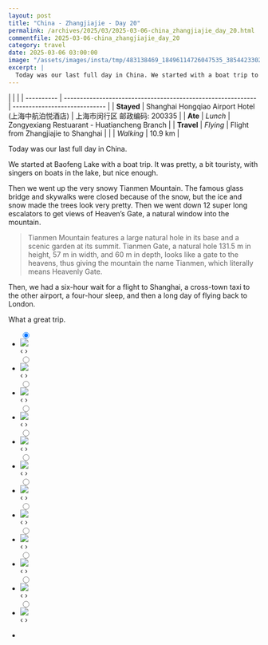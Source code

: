 ```yaml
---
layout: post
title: "China - Zhangjiajie - Day 20"
permalink: /archives/2025/03/2025-03-06-china_zhangjiajie_day_20.html
commentfile: 2025-03-06-china_zhangjiajie_day_20
category: travel
date: 2025-03-06 03:00:00
image: "/assets/images/insta/tmp/483138469_18496114726047535_3854423302487688460_n_18076039147667809.jpg"
excerpt: |
  Today was our last full day in China. We started with a boat trip to Baofeng Lake and then went up the very snowy Tianmen Mountain.
---
```


|            |                                                              |
| ---------- | ------------------------------------------------------------ | ----------------------------- |
| **Stayed** | Shanghai Hongqiao Airport Hotel (上海中航泊悦酒店) | 上海市闵行区 邮政编码: 200335 |
| **Ate** | _Lunch_ |  Zongyexiang Restuarant - Huatiancheng Branch        |
| **Travel** | _Flying_ | Flight from Zhangjiajie to  Shanghai |
|            | _Walking_ |   10.9 km       |


Today was our last full day in China. 

We started at Baofeng Lake with a boat trip. It was pretty, a bit touristy, with singers on boats in the lake, but nice enough. 

Then we went up the very snowy Tianmen Mountain. The famous glass bridge and skywalks were closed because of the snow, but the ice and snow made the trees look very pretty. Then we went down 12 super long escalators to get views of Heaven’s Gate, a natural window into the mountain. 

> Tianmen Mountain features a large natural hole in its base and a scenic garden at its summit. Tianmen Gate, a natural hole 131.5 m in height, 57 m in width, and 60 m in depth, looks like a gate to the heavens, thus giving the mountain the name Tianmen, which literally means Heavenly Gate. 

Then, we had a six-hour wait for a flight to Shanghai, a cross-town taxi to the other airport, a four-hour sleep, and then a long day of flying back to London. 

What a great trip.


<ul class="slides">
    <input type="radio" name="radio-btn" id="img-1" checked="checked" />
    <li class="slide-container">
        <div class="slide">
          <a href="/assets/images/insta/tmp/482646579_18496114819047535_8871457929050901126_n_18039104570171897.jpg"><img src="/assets/images/insta/tmp/482646579_18496114819047535_8871457929050901126_n_18039104570171897.jpg" /></a>
        </div>
    <div class="nav">
      <label for="img-12" class="prev">&#x2039;</label>
      <label for="img-2" class="next">&#x203a;</label>
    </div>
    </li>
        <input type="radio" name="radio-btn" id="img-2"  />
    <li class="slide-container">
        <div class="slide">
          <a href="/assets/images/insta/tmp/482894068_18496114831047535_646705987378681359_n_18494225980028790.jpg"><img src="/assets/images/insta/tmp/482894068_18496114831047535_646705987378681359_n_18494225980028790.jpg" /></a>
        </div>
    <div class="nav">
      <label for="img-1" class="prev">&#x2039;</label>
      <label for="img-3" class="next">&#x203a;</label>
    </div>
    </li>
        <input type="radio" name="radio-btn" id="img-3"  />
    <li class="slide-container">
        <div class="slide">
          <a href="/assets/images/insta/tmp/482334680_18496114879047535_3100817869772964693_n_17860294191365859.jpg"><img src="/assets/images/insta/tmp/482334680_18496114879047535_3100817869772964693_n_17860294191365859.jpg" /></a>
        </div>
    <div class="nav">
      <label for="img-2" class="prev">&#x2039;</label>
      <label for="img-4" class="next">&#x203a;</label>
    </div>
    </li>
        <input type="radio" name="radio-btn" id="img-4"  />
    <li class="slide-container">
        <div class="slide">
          <a href="/assets/images/insta/tmp/482680867_18496114897047535_357795353801816417_n_17868179202334770.jpg"><img src="/assets/images/insta/tmp/482680867_18496114897047535_357795353801816417_n_17868179202334770.jpg" /></a>
        </div>
    <div class="nav">
      <label for="img-3" class="prev">&#x2039;</label>
      <label for="img-5" class="next">&#x203a;</label>
    </div>
    </li>
        <input type="radio" name="radio-btn" id="img-5"  />
    <li class="slide-container">
        <div class="slide">
          <a href="/assets/images/insta/tmp/482430990_18496114912047535_2541396608613162537_n_17949219623806534.jpg"><img src="/assets/images/insta/tmp/482430990_18496114912047535_2541396608613162537_n_17949219623806534.jpg" /></a>
        </div>
    <div class="nav">
      <label for="img-4" class="prev">&#x2039;</label>
      <label for="img-6" class="next">&#x203a;</label>
    </div>
    </li>
        <input type="radio" name="radio-btn" id="img-6"  />
    <li class="slide-container">
        <div class="slide">
          <a href="/assets/images/insta/tmp/482787467_18496114933047535_2201652426090525669_n_17938544540860601.jpg"><img src="/assets/images/insta/tmp/482787467_18496114933047535_2201652426090525669_n_17938544540860601.jpg" /></a>
        </div>
    <div class="nav">
      <label for="img-5" class="prev">&#x2039;</label>
      <label for="img-7" class="next">&#x203a;</label>
    </div>
    </li>
        <input type="radio" name="radio-btn" id="img-7"  />
    <li class="slide-container">
        <div class="slide">
          <a href="/assets/images/insta/tmp/483011605_18496114942047535_6291014548051747771_n_18140604508346986.jpg"><img src="/assets/images/insta/tmp/483011605_18496114942047535_6291014548051747771_n_18140604508346986.jpg" /></a>
        </div>
    <div class="nav">
      <label for="img-6" class="prev">&#x2039;</label>
      <label for="img-8" class="next">&#x203a;</label>
    </div>
    </li>
        <input type="radio" name="radio-btn" id="img-8"  />
    <li class="slide-container">
        <div class="slide">
          <a href="/assets/images/insta/tmp/483017469_18496114954047535_9139693841237425574_n_18078542947726125.jpg"><img src="/assets/images/insta/tmp/483017469_18496114954047535_9139693841237425574_n_18078542947726125.jpg" /></a>
        </div>
    <div class="nav">
      <label for="img-7" class="prev">&#x2039;</label>
      <label for="img-9" class="next">&#x203a;</label>
    </div>
    </li>
        <input type="radio" name="radio-btn" id="img-9"  />
    <li class="slide-container">
        <div class="slide">
          <a href="/assets/images/insta/tmp/482734527_18496114993047535_7004775086575212543_n_18018823898491073.jpg"><img src="/assets/images/insta/tmp/482734527_18496114993047535_7004775086575212543_n_18018823898491073.jpg" /></a>
        </div>
    <div class="nav">
      <label for="img-8" class="prev">&#x2039;</label>
      <label for="img-10" class="next">&#x203a;</label>
    </div>
    </li>
        <input type="radio" name="radio-btn" id="img-10"  />
    <li class="slide-container">
        <div class="slide">
          <a href="/assets/images/insta/tmp/483164165_18496115011047535_7578412810538432219_n_18043158620121195.jpg"><img src="/assets/images/insta/tmp/483164165_18496115011047535_7578412810538432219_n_18043158620121195.jpg" /></a>
        </div>
    <div class="nav">
      <label for="img-9" class="prev">&#x2039;</label>
      <label for="img-11" class="next">&#x203a;</label>
    </div>
    </li>
        <input type="radio" name="radio-btn" id="img-11"  />
    <li class="slide-container">
        <div class="slide">
          <a href="/assets/images/insta/tmp/483025106_18496115056047535_2456998775719244237_n_17901789051137430.jpg"><img src="/assets/images/insta/tmp/483025106_18496115056047535_2456998775719244237_n_17901789051137430.jpg" /></a>
        </div>
    <div class="nav">
      <label for="img-10" class="prev">&#x2039;</label>
      <label for="img-12" class="next">&#x203a;</label>
    </div>
    </li>
    
 <input type="radio" name="radio-btn" id="img-12" />
 <li class="slide-container">
 <div class="slide">
 <a href="/assets/images/insta/tmp/483138469_18496114726047535_3854423302487688460_n_18076039147667809.jpg"><img src="/assets/images/insta/tmp/483138469_18496114726047535_3854423302487688460_n_18076039147667809.jpg" /></a>
 </div>
 <div class="nav">
 <label for="img-11" class="prev">&#x2039;</label>
 <label for="img-1" class="next">&#x203a;</label>
 </div>
 </li>
      
<li class="nav-dots">
      <label for="img-1" class="nav-dot" id="img-dot-1"></label>
      <label for="img-2" class="nav-dot" id="img-dot-2"></label>
      <label for="img-3" class="nav-dot" id="img-dot-3"></label>
      <label for="img-4" class="nav-dot" id="img-dot-4"></label>
      <label for="img-5" class="nav-dot" id="img-dot-5"></label>
      <label for="img-6" class="nav-dot" id="img-dot-6"></label>
      <label for="img-7" class="nav-dot" id="img-dot-7"></label>
      <label for="img-8" class="nav-dot" id="img-dot-8"></label>
      <label for="img-9" class="nav-dot" id="img-dot-9"></label>
      <label for="img-10" class="nav-dot" id="img-dot-10"></label>
      <label for="img-11" class="nav-dot" id="img-dot-11"></label>

 <label for="img-12" class="nav-dot" id="img-dot-12"></label>

</li>
</ul>        
             

    